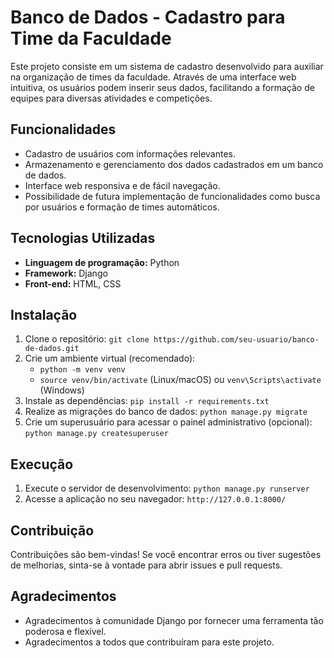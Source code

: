 # Banco de Dados - Cadastro para Time da Faculdade

Este projeto consiste em um sistema de cadastro desenvolvido para auxiliar na organização de times da faculdade. Através de uma interface web intuitiva, os usuários podem inserir seus dados, facilitando a formação de equipes para diversas atividades e competições.

## Funcionalidades

* Cadastro de usuários com informações relevantes.
* Armazenamento e gerenciamento dos dados cadastrados em um banco de dados.
* Interface web responsiva e de fácil navegação.
* Possibilidade de futura implementação de funcionalidades como busca por usuários e formação de times automáticos.

## Tecnologias Utilizadas

* **Linguagem de programação:** Python
* **Framework:** Django
* **Front-end:** HTML, CSS

## Instalação

1.  Clone o repositório: `git clone https://github.com/seu-usuario/banco-de-dados.git`
2.  Crie um ambiente virtual (recomendado):
    * `python -m venv venv`
    * `source venv/bin/activate` (Linux/macOS) ou `venv\Scripts\activate` (Windows)
3.  Instale as dependências: `pip install -r requirements.txt`
4.  Realize as migrações do banco de dados: `python manage.py migrate`
5.  Crie um superusuário para acessar o painel administrativo (opcional): `python manage.py createsuperuser`

## Execução

1.  Execute o servidor de desenvolvimento: `python manage.py runserver`
2.  Acesse a aplicação no seu navegador: `http://127.0.0.1:8000/`

   
## Contribuição

Contribuições são bem-vindas! Se você encontrar erros ou tiver sugestões de melhorias, sinta-se à vontade para abrir issues e pull requests.


## Agradecimentos

* Agradecimentos à comunidade Django por fornecer uma ferramenta tão poderosa e flexível.
* Agradecimentos a todos que contribuíram para este projeto.
